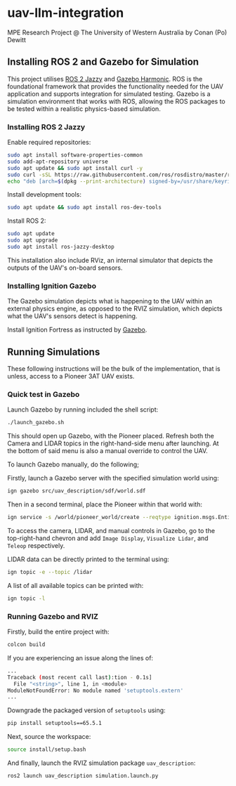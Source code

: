 # uav-llm-integration
MPE Research Project @ The University of Western Australia by Conan (Po) Dewitt

## Installing ROS 2 and Gazebo for Simulation
This project utilises [ROS 2 Jazzy](https://docs.ros.org/en/jazzy/Installation/Ubuntu-Install-Debs.html) and [Gazebo Harmonic](https://gazebosim.org/docs/harmonic/install_ubuntu/). ROS is the foundational framework that provides the functionality needed for the UAV application and supports integration for simulated testing. Gazebo is a simulation environment that works with ROS, allowing the ROS packages to be tested within a realistic physics-based simulation.

### Installing ROS 2 Jazzy
Enable required repositories:
```sh
sudo apt install software-properties-common
sudo add-apt-repository universe
sudo apt update && sudo apt install curl -y
sudo curl -sSL https://raw.githubusercontent.com/ros/rosdistro/master/ros.key -o /usr/share/keyrings/ros-archive-keyring.gpg
echo "deb [arch=$(dpkg --print-architecture) signed-by=/usr/share/keyrings/ros-archive-keyring.gpg] http://packages.ros.org/ros2/ubuntu $(. /etc/os-release && echo $UBUNTU_CODENAME) main" | sudo tee /etc/apt/sources.list.d/ros2.list > /dev/null
```

Install development tools:
```sh
sudo apt update && sudo apt install ros-dev-tools
```

Install ROS 2:
```sh
sudo apt update
sudo apt upgrade
sudo apt install ros-jazzy-desktop
```
This installation also include RViz, an internal simulator that depicts the outputs of the UAV's on-board sensors.

### Installing Ignition Gazebo
The Gazebo simulation depicts what is happening to the UAV within an external physics engine, as opposed to the RVIZ simulation, which depicts what the UAV's sensors detect is happening.

Install Ignition Fortress as instructed by [Gazebo](https://gazebosim.org/docs/fortress/install_ubuntu/).

## Running Simulations
These following instructions will be the bulk of the implementation, that is unless, access to a Pioneer 3AT UAV exists.

### Quick test in Gazebo
Launch Gazebo by running included the shell script:
```sh
./launch_gazebo.sh
```
This should open up Gazebo, with the Pioneer placed. Refresh both the Camera and LIDAR topics in the right-hand-side menu after launching. At the bottom of said menu is also a manual override to control the UAV.

To launch Gazebo manually, do the following;

Firstly, launch a Gazebo server with the specified simulation world using:
```sh
ign gazebo src/uav_description/sdf/world.sdf
```

Then in a second terminal, place the Pioneer within that world with:
```sh
ign service -s /world/pioneer_world/create --reqtype ignition.msgs.EntityFactory --reptype ignition.msgs.Boolean --timeout 1000 --req 'sdf_filename: "src/uav_description/urdf/pioneer.urdf", name: "pioneer"'
```

To access the camera, LIDAR, and manual controls in Gazebo, go to the top-right-hand chevron and add `Image Display`, `Visualize Lidar`, and `Teleop` respectively.

LIDAR data can be directly printed to the terminal using:
```sh
ign topic -e --topic /lidar
```

A list of all available topics can be printed with:
```sh
ign topic -l
```

### Running Gazebo and RVIZ
Firstly, build the entire project with:
```sh
colcon build
```
If you are experiencing an issue along the lines of:
```sh
...
Traceback (most recent call last):tion - 0.1s]
  File "<string>", line 1, in <module>
ModuleNotFoundError: No module named 'setuptools.extern'
...
```
Downgrade the packaged version of `setuptools` using:
```sh
pip install setuptools==65.5.1
```

Next, source the workspace:
```sh
source install/setup.bash
```

And finally, launch the RVIZ simulation package `uav_description`:
```sh
ros2 launch uav_description simulation.launch.py
```